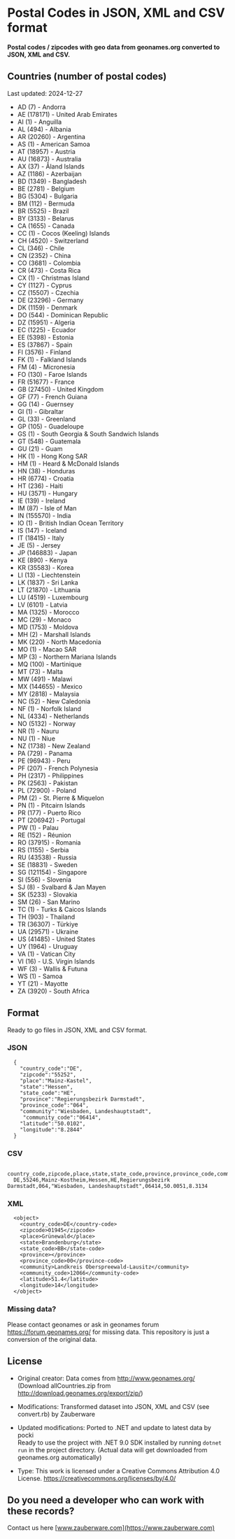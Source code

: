 # Postal Codes in JSON, XML and CSV format

**Postal codes / zipcodes with geo data from geonames.org converted to JSON, XML and CSV.**

## Countries (number of postal codes)
Last updated: 2024-12-27

- AD (7) - Andorra
- AE (178171) - United Arab Emirates
- AI (1) - Anguilla
- AL (494) - Albania
- AR (20260) - Argentina
- AS (1) - American Samoa
- AT (18957) - Austria
- AU (16873) - Australia
- AX (37) - Åland Islands
- AZ (1186) - Azerbaijan
- BD (1349) - Bangladesh
- BE (2781) - Belgium
- BG (5304) - Bulgaria
- BM (112) - Bermuda
- BR (5525) - Brazil
- BY (3133) - Belarus
- CA (1655) - Canada
- CC (1) - Cocos (Keeling) Islands
- CH (4520) - Switzerland
- CL (346) - Chile
- CN (2352) - China
- CO (3681) - Colombia
- CR (473) - Costa Rica
- CX (1) - Christmas Island
- CY (1127) - Cyprus
- CZ (15507) - Czechia
- DE (23296) - Germany
- DK (1159) - Denmark
- DO (544) - Dominican Republic
- DZ (15951) - Algeria
- EC (1225) - Ecuador
- EE (5398) - Estonia
- ES (37867) - Spain
- FI (3576) - Finland
- FK (1) - Falkland Islands
- FM (4) - Micronesia
- FO (130) - Faroe Islands
- FR (51677) - France
- GB (27450) - United Kingdom
- GF (77) - French Guiana
- GG (14) - Guernsey
- GI (1) - Gibraltar
- GL (33) - Greenland
- GP (105) - Guadeloupe
- GS (1) - South Georgia & South Sandwich Islands
- GT (548) - Guatemala
- GU (21) - Guam
- HK (1) - Hong Kong SAR
- HM (1) - Heard & McDonald Islands
- HN (38) - Honduras
- HR (6774) - Croatia
- HT (236) - Haiti
- HU (3571) - Hungary
- IE (139) - Ireland
- IM (87) - Isle of Man
- IN (155570) - India
- IO (1) - British Indian Ocean Territory
- IS (147) - Iceland
- IT (18415) - Italy
- JE (5) - Jersey
- JP (146883) - Japan
- KE (890) - Kenya
- KR (35583) - Korea
- LI (13) - Liechtenstein
- LK (1837) - Sri Lanka
- LT (21870) - Lithuania
- LU (4519) - Luxembourg
- LV (6101) - Latvia
- MA (1325) - Morocco
- MC (29) - Monaco
- MD (1753) - Moldova
- MH (2) - Marshall Islands
- MK (220) - North Macedonia
- MO (1) - Macao SAR
- MP (3) - Northern Mariana Islands
- MQ (100) - Martinique
- MT (73) - Malta
- MW (491) - Malawi
- MX (144655) - Mexico
- MY (2818) - Malaysia
- NC (52) - New Caledonia
- NF (1) - Norfolk Island
- NL (4334) - Netherlands
- NO (5132) - Norway
- NR (1) - Nauru
- NU (1) - Niue
- NZ (1738) - New Zealand
- PA (729) - Panama
- PE (96943) - Peru
- PF (207) - French Polynesia
- PH (2317) - Philippines
- PK (2563) - Pakistan
- PL (72900) - Poland
- PM (2) - St. Pierre & Miquelon
- PN (1) - Pitcairn Islands
- PR (177) - Puerto Rico
- PT (206942) - Portugal
- PW (1) - Palau
- RE (152) - Réunion
- RO (37915) - Romania
- RS (1155) - Serbia
- RU (43538) - Russia
- SE (18831) - Sweden
- SG (121154) - Singapore
- SI (556) - Slovenia
- SJ (8) - Svalbard & Jan Mayen
- SK (5233) - Slovakia
- SM (26) - San Marino
- TC (1) - Turks & Caicos Islands
- TH (903) - Thailand
- TR (36307) - Türkiye
- UA (29571) - Ukraine
- US (41485) - United States
- UY (1964) - Uruguay
- VA (1) - Vatican City
- VI (16) - U.S. Virgin Islands
- WF (3) - Wallis & Futuna
- WS (1) - Samoa
- YT (21) - Mayotte
- ZA (3920) - South Africa
 
## Format

Ready to go files in JSON, XML and CSV format.

### JSON

```
  {
    "country_code":"DE",
    "zipcode":"55252",
    "place":"Mainz-Kastel",
    "state":"Hessen",
    "state_code":"HE",
    "province":"Regierungsbezirk Darmstadt",
    "province_code":"064",
    "community":"Wiesbaden, Landeshauptstadt",
     "community_code":"06414",
    "latitude":"50.0102",
    "longitude":"8.2844"
  }
```

### CSV

```
  country_code,zipcode,place,state,state_code,province,province_code,community,community_code,latitude,longitude
  DE,55246,Mainz-Kostheim,Hessen,HE,Regierungsbezirk Darmstadt,064,"Wiesbaden, Landeshauptstadt",06414,50.0051,8.3134

```

### XML

```
  <object>
    <country_code>DE</country-code>
    <zipcode>01945</zipcode>
    <place>Grünewald</place>
    <state>Brandenburg</state>
    <state_code>BB</state-code>
    <province></province>
    <province_code>00</province-code>
    <community>Landkreis Oberspreewald-Lausitz</community>
    <community_code>12066</community-code>
    <latitude>51.4</latitude>
    <longitude>14</longitude>
  </object>
```

### Missing data?
Please contact geonames or ask in geonames forum https://forum.geonames.org/ for missing data. This repository is just a conversion of the original data.

## License

- Original creator: Data comes from http://www.geonames.org/ (Download allCountries.zip from http://download.geonames.org/export/zip/)
- Modifications: Transformed dataset into JSON, XML and CSV (see convert.rb) by Zauberware
- Updated modifications: Ported to .NET and update to latest data by pocki  
  Ready to use the project with .NET 9.0 SDK installed by running `dotnet run` in the project directory. (Actual data will get downloaded from geonames.org automatically)

- Type: This work is licensed under a Creative Commons Attribution 4.0 License. https://creativecommons.org/licenses/by/4.0/

## Do you need a developer who can work with these records?

Contact us here [www.zauberware.com](https://www.zauberware.com)
